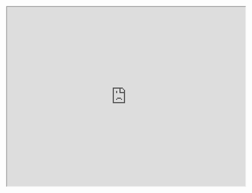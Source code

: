 <iframe src="https://drive.google.com/file/d/1sB-5c1izgYJrmJalxx1zLycEnaIabxXr/preview" width="640" height="480"></iframe>
